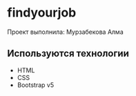 # findyourjob
Проект выполнила: Мурзабекова Алма

## Используются технологии
- HTML
- CSS
- Bootstrap v5
